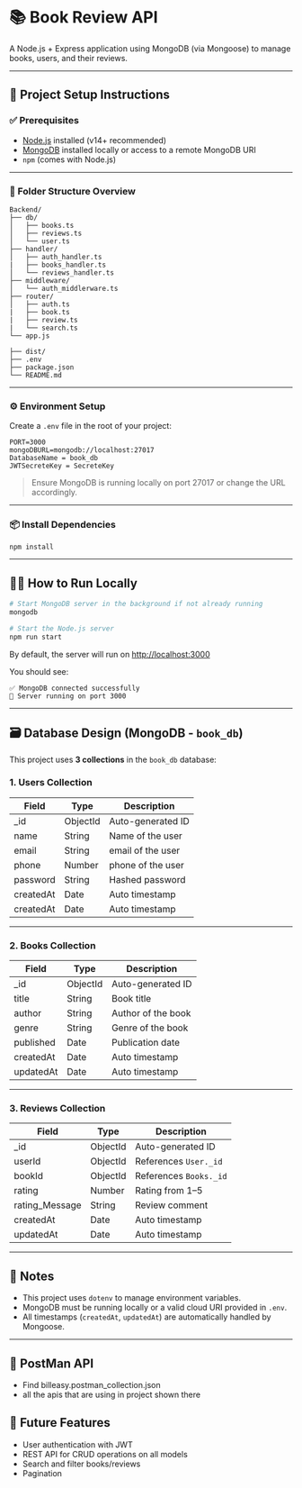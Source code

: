 # 📚 Book Review API

A Node.js + Express application using MongoDB (via Mongoose) to manage books, users, and their reviews.

---

## 🚀 Project Setup Instructions

### ✅ Prerequisites

- [Node.js](https://nodejs.org/en/) installed (v14+ recommended)
- [MongoDB](https://www.mongodb.com/try/download/community) installed locally or access to a remote MongoDB URI
- `npm` (comes with Node.js)

---

### 📁 Folder Structure Overview

```
Backend/
├── db/
│   ├── books.ts
│   ├── reviews.ts
│   └── user.ts
├── handler/
│   ├── auth_handler.ts
|   ├── books_handler.ts
│   └── reviews_handler.ts
├── middleware/
│   └── auth_middlerware.ts
├── router/
│   ├── auth.ts
|   ├── book.ts
|   ├── review.ts
|   └── search.ts
└── app.js

├── dist/
├── .env
├── package.json
└── README.md
```

---

### ⚙️ Environment Setup

Create a `.env` file in the root of your project:

```env
PORT=3000
mongoDBURL=mongodb://localhost:27017
DatabaseName = book_db
JWTSecreteKey = SecreteKey
```

> Ensure MongoDB is running locally on port 27017 or change the URL accordingly.

---

### 📦 Install Dependencies

```bash
npm install
```

---

## 🧑‍💻 How to Run Locally

```bash
# Start MongoDB server in the background if not already running
mongodb

# Start the Node.js server
npm run start
```

By default, the server will run on [http://localhost:3000](http://localhost:3000)

You should see:
```
✅ MongoDB connected successfully
🚀 Server running on port 3000
```

---

## 🗃️ Database Design (MongoDB - `book_db`)

This project uses **3 collections** in the `book_db` database:

### 1. **Users Collection**
| Field     | Type   | Description         |
|-----------|--------|---------------------|
| _id       | ObjectId | Auto-generated ID |
| name      | String | Name of the user    |
| email     | String | email of the user   |
| phone     | Number | phone of the user   |
| password  | String | Hashed password     |
| createdAt | Date     | Auto timestamp    |
| createdAt | Date     | Auto timestamp    |

---

### 2. **Books Collection**
| Field     | Type     | Description         |
|-----------|----------|---------------------|
| _id       | ObjectId | Auto-generated ID   |
| title     | String   | Book title          |
| author    | String   | Author of the book  |
| genre     | String   | Genre of the book   |
| published | Date     | Publication date    |
| createdAt | Date     | Auto timestamp      |
| updatedAt | Date     | Auto timestamp      |

---

### 3. **Reviews Collection**
| Field            | Type     | Description                        |
|------------------|----------|------------------------------------|
| _id              | ObjectId | Auto-generated ID                  |
| userId           | ObjectId | References `User._id`              |
| bookId           | ObjectId | References `Books._id`             |
| rating           | Number   | Rating from 1–5                    |
| rating_Message   | String   | Review comment                     |
| createdAt        | Date     | Auto timestamp                     |
| updatedAt        | Date     | Auto timestamp                     |

---

## 📌 Notes

- This project uses `dotenv` to manage environment variables.
- MongoDB must be running locally or a valid cloud URI provided in `.env`.
- All timestamps (`createdAt`, `updatedAt`) are automatically handled by Mongoose.

---

## 📮 PostMan API

- Find billeasy.postman_collection.json 
- all the apis that are using in project shown there



## 📮 Future Features

- User authentication with JWT
- REST API for CRUD operations on all models
- Search and filter books/reviews
- Pagination
